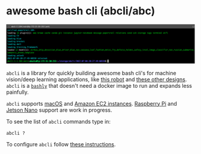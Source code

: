 # awesome bash cli (abcli/abc)

![image](./assets/marquee.png)

`abcli` is a library for quickly building awesome bash cli's for machine vision/deep learning applications, like [this robot](https://github.com/kamangir/blue-rvr) and [these other designs](https://github.com/kamangir/blue-bracket). `abcli` is a [`bashly`](https://github.com/DannyBen/bashly) that doesn't need a docker image to run and expands less painfully.

`abcli` supports [macOS](https://github.com/kamangir/awesome-bash-cli/wiki/macOS) and [Amazon EC2 instances](https://github.com/kamangir/awesome-bash-cli/wiki/ec2). [Raspberry Pi](https://github.com/kamangir/awesome-bash-cli/wiki/Raspberry-Pi) and [Jetson Nano](https://github.com/kamangir/awesome-bash-cli/wiki/Jetson-Nano) support are work in progress. 

To see the list of `abcli` commands type in:

```
abcli ?
```

To configure `abcli` follow [these instructions](./bash/bootstrap/config/README.md).